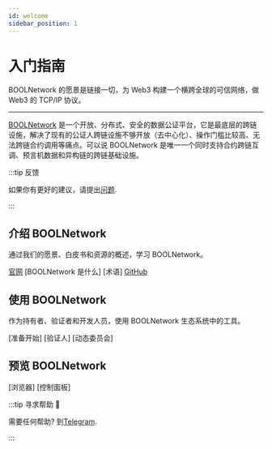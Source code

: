 ```yaml
---
id: welcome
sidebar_position: 1
---
```


# 入门指南

BOOLNetwork 的愿景是链接一切，为 Web3 构建一个横跨全球的可信网络，做 Web3 的 TCP/IP 协议。

---

[BOOLNetwork](https://bool.network/) 是一个开放、分布式、安全的数据公证平台，它是最底层的跨链设施，解决了现有的公证人跨链设施不够开放（去中心化）、操作门槛比较高、无法跨链合约调用等痛点。可以说 BOOLNetwork 是唯一一个同时支持合约跨链互调、预言机数据和异构链的跨链基础设施。

:::tip 反馈

如果你有更好的建议，请提出[问题](https://github.com/boolnetwork/docs/issues/new).

:::

## 介绍 BOOLNetwork

通过我们的愿景、白皮书和资源的概述，学习 BOOLNetwork。

[官网](https://bool.network/)
[BOOLNetwork 是什么]
[术语]
[GitHub](https://github.com/boolnetwork)

## 使用 BOOLNetwork

作为持有者、验证者和开发人员，使用 BOOLNetwork 生态系统中的工具。

[准备开始]
[验证人]
[动态委员会]

## 预览 BOOLNetwork

[浏览器]
[控制面板]

:::tip 寻求帮助 💬

需要任何帮助? 到[Telegram](https://t.me/+qS6FYIBzZXY2NmQx).

:::
